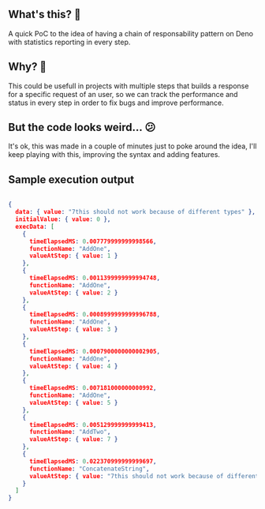## What's this? 🎃

A quick PoC to the idea of having a chain of responsability pattern on Deno with statistics reporting in every step.

## Why? 🤔

This could be usefull in projects with multiple steps that builds a response for a specific request of an user, so we can track the performance and status in every step in order to fix bugs and improve performance.

## But the code looks weird... 😕

It's ok, this was made in a couple of minutes just to poke around the idea, I'll keep playing with this, improving the syntax and adding features.

## Sample execution output

```json

{
  data: { value: "7this should not work because of different types" },
  initialValue: { value: 0 },
  execData: [
    {
      timeElapsedMS: 0.007779999999998566,
      functionName: "AddOne",
      valueAtStep: { value: 1 }
    },
    {
      timeElapsedMS: 0.0011399999999994748,
      functionName: "AddOne",
      valueAtStep: { value: 2 }
    },
    {
      timeElapsedMS: 0.0008999999999996788,
      functionName: "AddOne",
      valueAtStep: { value: 3 }
    },
    {
      timeElapsedMS: 0.0007900000000002905,
      functionName: "AddOne",
      valueAtStep: { value: 4 }
    },
    {
      timeElapsedMS: 0.007181000000000992,
      functionName: "AddOne",
      valueAtStep: { value: 5 }
    },
    {
      timeElapsedMS: 0.005129999999999413,
      functionName: "AddTwo",
      valueAtStep: { value: 7 }
    },
    {
      timeElapsedMS: 0.022370999999999697,
      functionName: "ConcatenateString",
      valueAtStep: { value: "7this should not work because of different types" }
    }
  ]
}

```